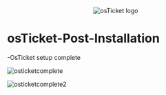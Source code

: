 <p align="center">
<img src="https://i.imgur.com/Clzj7Xs.png" alt="osTicket logo"/>
</p>

# osTicket-Post-Installation
  -OsTicket setup complete
  
![osticketcomplete](https://github.com/user-attachments/assets/f3a3aacf-949e-4199-b4db-da042a1a5b09)

![osticketcomplete2](https://github.com/user-attachments/assets/09e01e69-637b-4897-8b99-1ff6500ac131)
